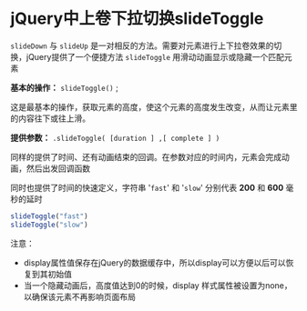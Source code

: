 # jQuery中上卷下拉切换slideToggle 

`slideDown` 与 `slideUp` 是一对相反的方法。需要对元素进行上下拉卷效果的切换，jQuery提供了一个便捷方法 `slideToggle` 用滑动动画显示或隐藏一个匹配元素

**基本的操作：** `slideToggle()` ;

这是最基本的操作，获取元素的高度，使这个元素的高度发生改变，从而让元素里的内容往下或往上滑。

**提供参数：** `.slideToggle( [duration ] ,[ complete ] )`

同样的提供了时间、还有动画结束的回调。在参数对应的时间内，元素会完成动画，然后出发回调函数

同时也提供了时间的快速定义，字符串 '`fast`' 和 '`slow`' 分别代表 **200** 和 **600** 毫秒的延时

```js
slideToggle("fast") 
slideToggle("slow") 
```

注意：

- display属性值保存在jQuery的数据缓存中，所以display可以方便以后可以恢复到其初始值
- 当一个隐藏动画后，高度值达到0的时候，display 样式属性被设置为none，以确保该元素不再影响页面布局


